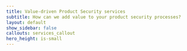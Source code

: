 ```yaml
---
title: Value-driven Product Security services
subtitle: How can we add value to your product security processes?
layout: default
show_sidebar: false
callouts: services_callout
hero_height: is-small
---
```


